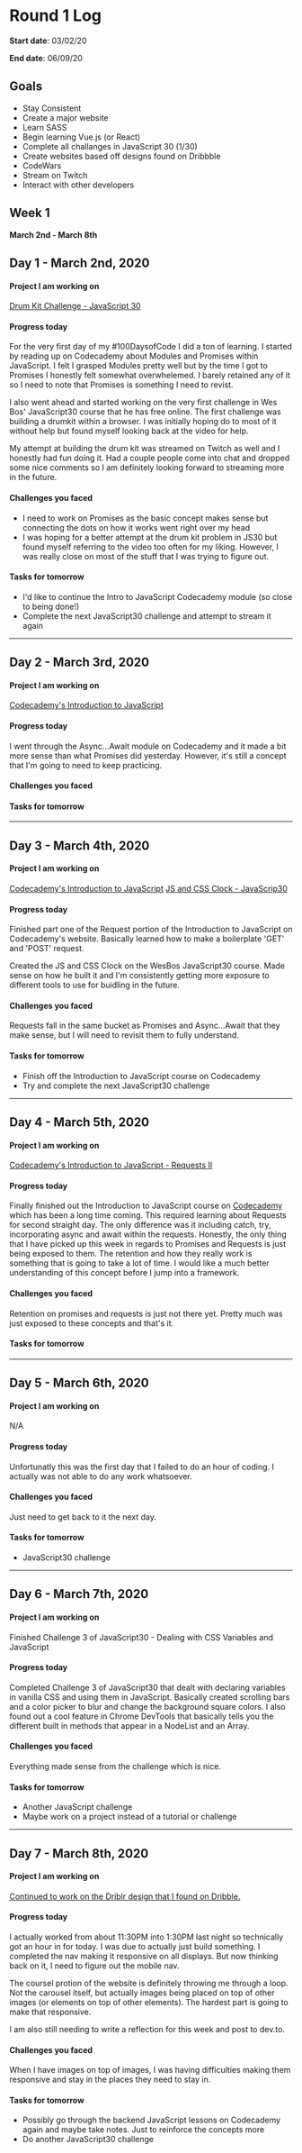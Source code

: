 # Round 1 Log

**Start date**: 03/02/20

**End date**: 06/09/20

## Goals

* Stay Consistent
* Create a major website
* Learn SASS
* Begin learning Vue.js (or React)
* Complete all challanges in JavaScript 30 (1/30)
* Create websites based off designs found on Dribbble
* CodeWars
* Stream on Twitch
* Interact with other developers

## Week 1

**March 2nd - March 8th**

## Day 1 - March 2nd, 2020

#### Project I am working on 

[Drum Kit Challenge - JavaScript 30](https://github.com/jimweigandt/JavaScript30/blob/Drum-Kit/01%20-%20JavaScript%20Drum%20Kit/index-START.html)

#### Progress today

For the very first day of my #100DaysofCode I did a ton of learning. I started by reading up on Codecademy about Modules and Promises within JavaScript. I felt I grasped Modules pretty well but by the time I got to Promises I honestly felt somewhat overwhelemed. I barely retained any of it so I need to note that Promises is something I need to revist.

I also went ahead and started working on the very first challenge in Wes Bos' JavaScript30 course that he has free online. The first challenge was building a drumkit within a browser. I was initially hoping do to most of it without help but found myself looking back at the video for help.

My attempt at building the drum kit was streamed on Twitch as well and I honestly had fun doing it. Had a couple people come into chat and dropped some nice comments so I am definitely looking forward to streaming more in the future.

#### Challenges you faced

- I need to work on Promises as the basic concept makes sense but connecting the dots on how it works went right over my head
- I was hoping for a better attempt at the drum kit problem in JS30 but found myself referring to the video too often for my liking. However, I was really close on most of the stuff that I was trying to figure out.

#### Tasks for tomorrow

- I'd like to continue the Intro to JavaScript Codecademy module (so close to being done!)
- Complete the next JavaScript30 challenge and attempt to stream it again

***

## Day 2 - March 3rd, 2020

#### Project I am working on 

[Codecademy's Introduction to JavaScript](https://www.codecademy.com/learn/introduction-to-javascript)

#### Progress today

I went through the Async...Await module on Codecademy and it made a bit more sense than what Promises did yesterday. However, it's still a concept that I'm going to need to keep practicing.

#### Challenges you faced



#### Tasks for tomorrow


***

## Day 3 - March 4th, 2020

#### Project I am working on 

[Codecademy's Introduction to JavaScript](https://www.codecademy.com/learn/introduction-to-javascript)
[JS and CSS Clock - JavaScrip30](https://github.com/jimweigandt/JavaScript30/blob/Drum-Kit/02%20-%20JS%20and%20CSS%20Clock/index-START.html)

#### Progress today

Finished part one of the Request portion of the Introduction to JavaScript on Codecademy's website. Basically learned how to make a boilerplate 'GET' and 'POST' request.

Created the JS and CSS Clock on the WesBos JavaScript30 course. Made sense on how he built it and I'm consistently getting more exposure to different tools to use for buidling in the future.

#### Challenges you faced

Requests fall in the same bucket as Promises and Async...Await that they make sense, but I will need to revisit them to fully understand.

#### Tasks for tomorrow

- Finish off the Introduction to JavaScript course on Codecademy
- Try and complete the next JavaScript30 challenge

***

## Day 4 - March 5th, 2020

#### Project I am working on 

[Codecademy's Introduction to JavaScript - Requests II](https://www.codecademy.com/courses/introduction-to-javascript/lessons/requests-ii/resume)


#### Progress today

Finally finished out the Introduction to JavaScript course on [Codecademy](https://www.codecademy.com/) which has been a long time coming. This required learning about Requests for second straight day. The only difference was it including catch, try, incorporating async and await within the requests. Honestly, the only thing that I have picked up this week in regards to Promises and Requests is just being exposed to them. The retention and how they really work is something that is going to take a lot of time. I would like a much better understanding of this concept before I jump into a framework.

#### Challenges you faced

Retention on promises and requests is just not there yet. Pretty much was just exposed to these concepts and that's it.

#### Tasks for tomorrow

***

## Day 5 - March 6th, 2020

#### Project I am working on 

N/A

#### Progress today

Unfortunatly this was the first day that I failed to do an hour of coding. I actually was not able to do any work whatsoever.

#### Challenges you faced

Just need to get back to it the next day.

#### Tasks for tomorrow

- JavaScript30 challenge

***

## Day 6 - March 7th, 2020

#### Project I am working on 

Finished Challenge 3 of JavaScript30 - Dealing with CSS Variables and JavaScript

#### Progress today

Completed Challenge 3 of JavaScript30 that dealt with declaring variables in vanilla CSS and using them in JavaScript. Basically created scrolling bars and a color picker to blur and change the background square colors. I also found out a cool feature in Chrome DevTools that basically tells you the different built in methods that appear in a NodeList and an Array.

#### Challenges you faced

Everything made sense from the challenge which is nice.

#### Tasks for tomorrow

- Another JavaScript challenge
- Maybe work on a project instead of a tutorial or challenge

***

## Day 7 - March 8th, 2020

#### Project I am working on 

[Continued to work on the Driblr design that I found on Dribble.](https://github.com/jimweigandt/sport-prototype) 

#### Progress today

I actually worked from about 11:30PM into 1:30PM last night so technically got an hour in for today. I was due to actually just build something. I completed the nav making it responsive on all displays. But now thinking back on it, I need to figure out the mobile nav.

The coursel protion of the website is definitely throwing me through a loop. Not the carousel itself, but actually images being placed on top of other images (or elements on top of other elements). The hardest part is going to make that responsive.

I am also still needing to write a reflection for this week and post to dev.to.

#### Challenges you faced

When I have images on top of images, I was having difficulties making them responsive and stay in the places they need to stay in.

#### Tasks for tomorrow

- Possibly go through the backend JavaScript lessons on Codecademy again and maybe take notes. Just to reinforce the concepts more
- Do another JavaScript30 challenge

